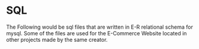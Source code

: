 # SQL
The Following would be sql files that are written in E-R relational schema for mysql. Some of the files are used for the E-Commerce Website located in other projects made by the same creator.
